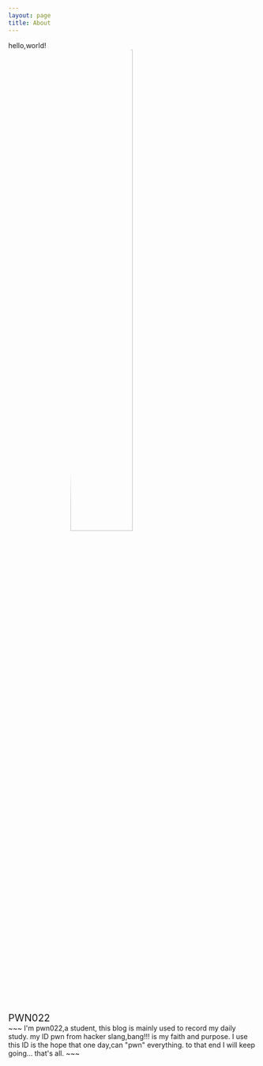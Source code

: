 ```yaml
---
layout: page
title: About
---
```

<html>
hello,world!
  <style>
    .profile-pic{
      width: 50%;
      display: block;
      margin: auto;
      border-radius: 50%;
    }
    .nname{
      margin: auto;
      font-size: 20px;
      font-weight: blod;
    }
  </style>
<img src = "../assets/A.jpg" class="profile-pic">
<p class="nname">PWN022</p>
</html>
~~~
I'm pwn022,a student,
this blog is mainly used to record my daily study.   
my ID pwn from hacker slang,bang!!! is my faith and purpose.   
I use this ID is the hope that one day,can "pwn" everything.   
to that end I will keep going...   
that's all.
~~~
